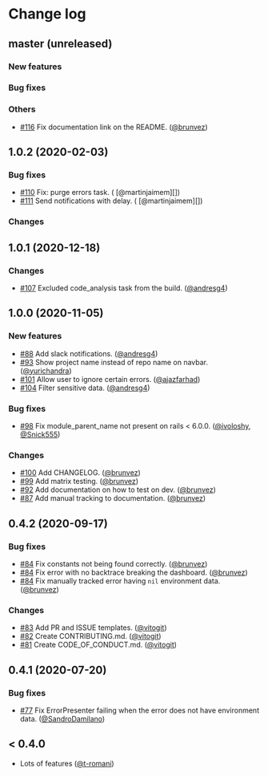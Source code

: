 # Change log

## master (unreleased)

### New features

### Bug fixes

### Others

* [#116](https://github.com/rootstrap/exception_hunter/pull/116) Fix documentation link on the README. ([@brunvez][])

## 1.0.2 (2020-02-03)

### Bug fixes

* [#110](https://github.com/rootstrap/exception_hunter/pull/110) Fix: purge errors task. (
[@martinjaimem][])
* [#111](https://github.com/rootstrap/exception_hunter/pull/111) Send notifications with delay. (
[@martinjaimem][])

### Changes

## 1.0.1 (2020-12-18)

### Changes

* [#107](https://github.com/rootstrap/exception_hunter/pull/107) Excluded code_analysis task from the build. ([@andresg4][])

## 1.0.0 (2020-11-05)

### New features

* [#88](https://github.com/rootstrap/exception_hunter/pull/88) Add slack notifications. ([@andresg4][])
* [#93](https://github.com/rootstrap/exception_hunter/pull/93) Show project name instead of repo name on navbar. ([@yurichandra][])
* [#101](https://github.com/rootstrap/exception_hunter/pull/101) Allow user to ignore certain errors. ([@ajazfarhad][])
* [#104](https://github.com/rootstrap/exception_hunter/pull/104) Filter sensitive data. ([@andresg4][])

### Bug fixes

* [#98](https://github.com/rootstrap/exception_hunter/pull/98) Fix module_parent_name not present on rails < 6.0.0. ([@ivoloshy][], [@Snick555][])

### Changes

* [#100](https://github.com/rootstrap/exception_hunter/pull/100) Add CHANGELOG. ([@brunvez][])
* [#99](https://github.com/rootstrap/exception_hunter/pull/99) Add matrix testing. ([@brunvez][])
* [#92](https://github.com/rootstrap/exception_hunter/pull/92) Add documentation on how to test on dev. ([@brunvez][])
* [#87](https://github.com/rootstrap/exception_hunter/pull/87) Add manual tracking to documentation. ([@brunvez][])

## 0.4.2 (2020-09-17)

### Bug fixes

* [#84](https://github.com/rootstrap/exception_hunter/pull/84) Fix constants not being found correctly. ([@brunvez][])
* [#84](https://github.com/rootstrap/exception_hunter/pull/84) Fix error with no backtrace breaking the dashboard. ([@brunvez][])
* [#84](https://github.com/rootstrap/exception_hunter/pull/84) Fix manually tracked error having `nil` environment data. ([@brunvez][])

### Changes

* [#83](https://github.com/rootstrap/exception_hunter/pull/83) Add PR and ISSUE templates. ([@vitogit][])
* [#82](https://github.com/rootstrap/exception_hunter/pull/82) Create CONTRIBUTING.md. ([@vitogit][])
* [#81](https://github.com/rootstrap/exception_hunter/pull/81) Create CODE_OF_CONDUCT.md. ([@vitogit][])

## 0.4.1 (2020-07-20)

### Bug fixes

* [#77](https://github.com/rootstrap/exception_hunter/pull/77) Fix ErrorPresenter failing when the error does not have environment data. ([@SandroDamilano][])

## < 0.4.0

* Lots of features ([@t-romani][])

[@brunvez]: https://github.com/brunvez
[@andresg4]: https://github.com/andresg4
[@ivoloshy]: https://github.com/ivoloshy
[@SandroDamilano]: https://github.com/SandroDamilano
[@Snick555]: https://github.com/Snick555
[@t-romani]: https://github.com/t-romani
[@vitogit]: https://github.com/vitogit
[@yurichandra]: https://github.com/yurichandra
[@ajazfarhad]: https://github.com/ajazfarhad
